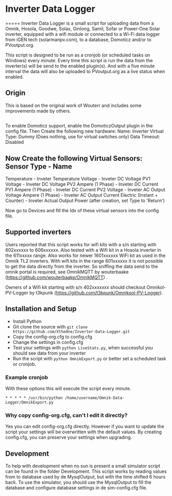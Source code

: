 # Inverter Data Logger
=====
Inverter Data Logger is a small script for uploading data from a 
Omnik, Hosola, Goodwe, Solax, Ginlong, Samil, Sofar or Power-One
Solar inverter, equipped with a wifi module or connected to a Wi-Fi data logger
from iGEN tech (solarmanpv.com), to a database, Domoticz and/or to PVoutput.org.

This script is designed to be run as a cronjob (or scheduled tasks on Windows) every minute.
Every time this script is run the data from the inverter(s) will be send to the enabled plugin(s).
And with a five minute interval the data will also be uploaded to PVoutput.org as a live status when enabled.

## Origin
This is based on the original work of Wouterr and includes some improvements made by others.

##
To enable Domoticz support, enable the DomoticzOutput plugin in the config file.
Then Create the following new hardware:
Name: Inverter Virtual
Type: Dummy (Does nothing, use for virtual switches only)
Data Timeout: Disabled

Now Create the following Virtual Sensors:
Sensor Type                  - Name
--------------------------------------------------
Temperature                  - Inveter Temperature
Voltage                      - Inveter DC Voltage PV1
Voltage                      - Inveter DC Voltage PV2
Ampere (1 Phase)             - Inveter DC Current PV1
Ampere (1 Phase)             - Inveter DC Current PV2
Voltage                      - Inveter AC Output Voltage
Ampere (1 Phase)             - Inveter AC Output Current
Electric (Instant + Counter) - Inveter Actual Output Power (after creation, set Type to 'Return')

Now go to Devices and fill the Idx of these virtual sensors into the config file.

## Supported inverters
Users reported that this script works for wifi kits with a s/n starting with
602xxxxxx to 606xxxxxx. Also tested with a Wifi kit in a Hosola inverter in the 611xxxxx range.
Also works for newer 1601xxxxxx WiFi kit as used in the Omnik TL2 inverters.
With wifi kits in the range 601xxxxxx it is not
possible to get the data directly from the inverter. So sniffing the data send
to the omnik portal is required, see OmnikMQTT by wouterbaake
(https://github.com/wouterbaake/OmnikMQTT) .

Owners of a Wifi kit starting with s/n 402xxxxxxx should checkout
Omnikol-PV-Logger by t3kpunk (https://github.com/t3kpunk/Omniksol-PV-Logger).

## Installation and Setup

* Install Python
* Git clone the source with `git clone https://github.com/XtheOne/Inverter-Data-Logger.git`
* Copy the config-org.cfg to config.cfg
* Change the settings in config.cfg
* Test your settings with `python LiveStats.py`, when successful you should see
data from your inverter
* Run the script with `python OmnikExport.py` or better set a scheduled task or 
cronjob.

### Example cronjob
With these options this will execute the script every minute.

`* * * * * /usr/bin/python /home/username/Omnik-Data-Logger/OmnikExport.py`

### Why copy config-org.cfg, can't I edit it directly?
Yes you can edit config-org.cfg directly. However if you want to update the 
script your settings will be overwritten with the default values. By creating 
config.cfg, you can preserve your settings when upgrading.

## Development
To help with development when no sun is present a small simulator script can be
found in the folder Development. This script works by reading values from to
database used by de MysqlOutput, but with the time shifted 6 hours back. To use
the simulator, you should use the MysqlOutput to fill the database and configure
database settings in de sim-config.cfg file.

